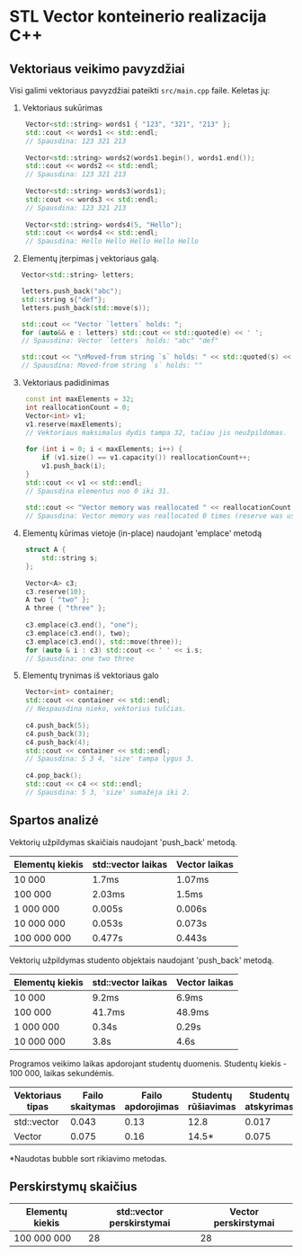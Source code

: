 # STL Vector konteinerio realizacija C++

## Vektoriaus veikimo pavyzdžiai
Visi galimi vektoriaus pavyzdžiai pateikti `src/main.cpp` faile. Keletas jų:

1. Vektoriaus sukūrimas
```c++
    Vector<std::string> words1 { "123", "321", "213" };
    std::cout << words1 << std::endl;
    // Spausdina: 123 321 213
    
    Vector<std::string> words2(words1.begin(), words1.end());
    std::cout << words2 << std::endl;
    // Spausdina: 123 321 213
    
    Vector<std::string> words3(words1);
    std::cout << words3 << std::endl;
    // Spausdina: 123 321 213
    
    Vector<std::string> words4(5, "Hello");
    std::cout << words4 << std::endl;
    // Spausdina: Hello Hello Hello Hello Hello
```

2. Elementų įterpimas į vektoriaus galą.
```c++
   Vector<std::string> letters;

   letters.push_back("abc");
   std::string s{"def"};
   letters.push_back(std::move(s));

   std::cout << "Vector `letters` holds: ";
   for (auto&& e : letters) std::cout << std::quoted(e) << ' ';
   // Spausdina: Vector `letters` holds: "abc" "def"

   std::cout << "\nMoved-from string `s` holds: " << std::quoted(s) << '\n';
   // Spausdina: Moved-from string `s` holds: ""
```

3. Vektoriaus padidinimas
```c++
    const int maxElements = 32;
    int reallocationCount = 0;
    Vector<int> v1;
    v1.reserve(maxElements);
    // Vektoriaus maksimalus dydis tampa 32, tačiau jis neužpildomas.
    
    for (int i = 0; i < maxElements; i++) {
        if (v1.size() == v1.capacity()) reallocationCount++;
        v1.push_back(i);
    }
    std::cout << v1 << std::endl;
    // Spausdina elementus nuo 0 iki 31.
    
    std::cout << "Vector memory was reallocated " << reallocationCount << " times (reserve was used)." << std::endl;
    // Spausdina: Vector memory was reallocated 0 times (reserve was used).
```

4. Elementų kūrimas vietoje (in-place) naudojant 'emplace' metodą
```c++
    struct A {
        std::string s;
    };
        
    Vector<A> c3;
    c3.reserve(10);
    A two { "two" };
    A three { "three" };
    
    c3.emplace(c3.end(), "one");
    c3.emplace(c3.end(), two);
    c3.emplace(c3.end(), std::move(three));
    for (auto & i : c3) std::cout << ' ' << i.s;
    // Spausdina: one two three
```

5. Elementų trynimas iš vektoriaus galo
```c++
    Vector<int> container;
    std::cout << container << std::endl;
    // Nespausdina nieko, vektorius tuščias.
    
    c4.push_back(5);
    c4.push_back(3);
    c4.push_back(4);
    std::cout << container << std::endl;
    // Spausdina: 5 3 4, 'size' tampa lygus 3.
    
    c4.pop_back();
    std::cout << c4 << std::endl;
    // Spausdina: 5 3, 'size' sumažėja iki 2.
```

## Spartos analizė

Vektorių užpildymas skaičiais naudojant 'push_back' metodą.

| Elementų kiekis | std::vector laikas | Vector laikas |
|-----------------|--------------------|---------------|
| 10 000          | 1.7ms              | 1.07ms        |
| 100 000         | 2.03ms             | 1.5ms         |
| 1 000 000       | 0.005s             | 0.006s        |
| 10 000 000      | 0.053s             | 0.073s        |
| 100 000 000     | 0.477s             | 0.443s        |

Vektorių užpildymas studento objektais naudojant 'push_back' metodą.

| Elementų kiekis | std::vector laikas | Vector laikas |
|-----------------|--------------------|---------------|
| 10 000          | 9.2ms              | 6.9ms         |
| 100 000         | 41.7ms             | 48.9ms        |
| 1 000 000       | 0.34s              | 0.29s         |
| 10 000 000      | 3.8s               | 4.6s          |

Programos veikimo laikas apdorojant studentų duomenis. Studentų kiekis - 100 000, laikas sekundėmis.

| Vektoriaus tipas | Failo skaitymas | Failo apdorojimas | Studentų rūšiavimas | Studentų atskyrimas | Išvedimas | Visas laikas |
|------------------|-----------------|-------------------|---------------------|---------------------|-----------|--------------|
| std::vector      | 0.043           | 0.13              | 12.8                | 0.017               | 0.16      | 13.16        |
| Vector           | 0.075           | 0.16              | 14.5*               | 0.075               | 0.27      | 15.2         |

*Naudotas bubble sort rikiavimo metodas.

## Perskirstymų skaičius

| Elementų kiekis | std::vector perskirstymai | Vector perskirstymai |
|-----------------|---------------------------|----------------------|
| 100 000 000     | 28                        | 28                   |

